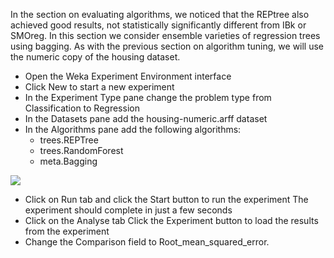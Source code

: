 In the section on evaluating algorithms, we noticed that the REPtree also achieved good results,
not statistically significantly different from IBk or SMOreg. In this section we consider ensemble
varieties of regression trees using bagging. As with the previous section on algorithm tuning, we
will use the numeric copy of the housing dataset.

- Open the Weka Experiment Environment interface
- Click New to start a new experiment
- In the Experiment Type pane change the problem type from Classification to Regression
- In the Datasets pane add the housing-numeric.arff dataset
- In the Algorithms pane add the following algorithms:
    * trees.REPTree
    * trees.RandomForest
    * meta.Bagging

![](https://github.com/fenago/katacoda-scenarios/raw/master/machine-learning-mastery-weka/machine-learning-mastery-weka-chapter-25/steps/images/168.png)

- Click on Run tab and click the Start button to run the experiment The experiment
should complete in just a few seconds
- Click on the Analyse tab Click the Experiment button to load the results from the
experiment
-  Change the Comparison field to Root_mean_squared_error.

